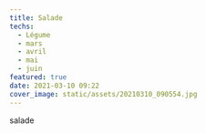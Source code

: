 ```yaml
---
title: Salade
techs:
  - Légume
  - mars
  - avril
  - mai
  - juin
featured: true
date: 2021-03-10 09:22
cover_image: static/assets/20210310_090554.jpg
---
```

salade